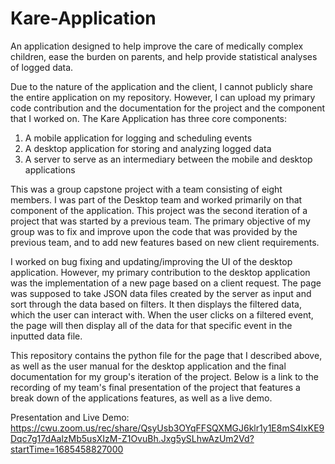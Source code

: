 # Kare-Application
An application designed to help improve the care of medically complex children, ease the burden on parents, and help provide statistical analyses of logged data.

Due to the nature of the application and the client, I cannot publicly share the entire application on my repository.
However, I can upload my primary code contribution and the documentation for the project and the component that I worked on.
The Kare Application has three core components:
1) A mobile application for logging and scheduling events
2) A desktop application for storing and analyzing logged data
3) A server to serve as an intermediary between the mobile and desktop applications

This was a group capstone project with a team consisting of eight members. I was part of the Desktop team and worked primarily on that component of the application.
This project was the second iteration of a project that was started by a previous team. The primary objective of my group was to fix and improve upon the code that
was provided by the previous team, and to add new features based on new client requirements.

I worked on bug fixing and updating/improving the UI of the desktop application. However, my primary contribution to the desktop application was the implementation
of a new page based on a client request. The page was supposed to take JSON data files created by the server as input and sort through the data based on filters. 
It then displays the filtered data, which the user can interact with. When the user clicks on a filtered event, the page will then display all of the data for that
specific event in the inputted data file.

This repository contains the python file for the page that I described above, as well as the user manual for the desktop application and the final documentation for
my group's iteration of the project. Below is a link to the recording of my team's final presentation of the project that features a break down of the
applications features, as well as a live demo.

Presentation and Live Demo:
https://cwu.zoom.us/rec/share/QsyUsb3OYqFFSQXMGJ6klr1y1E8mS4lxKE9Dqc7g17dAalzMb5usXIzM-Z1OvuBh.Jxg5ySLhwAzUm2Vd?startTime=1685458827000
